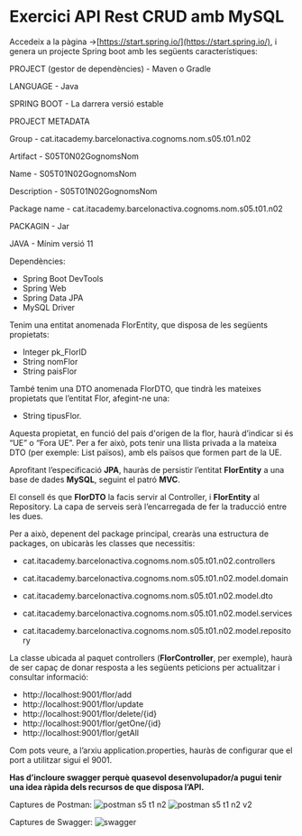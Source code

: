 
# Exercici API Rest CRUD amb MySQL

Accedeix a la pàgina ->[https://start.spring.io/](https://start.spring.io/), i genera un projecte Spring boot amb les següents característiques:

PROJECT (gestor de dependències) - Maven o Gradle

LANGUAGE - Java

SPRING BOOT - La darrera versió estable

PROJECT METADATA

Group - cat.itacademy.barcelonactiva.cognoms.nom.s05.t01.n02

Artifact - S05T0N02GognomsNom

Name - S05T01N02GognomsNom

Description - S05T01N02GognomsNom

Package name - cat.itacademy.barcelonactiva.cognoms.nom.s05.t01.n02

PACKAGIN - Jar

JAVA - Mínim versió 11

Dependències:

-   Spring Boot DevTools
-   Spring Web
-   Spring Data JPA
-   MySQL Driver

Tenim una entitat anomenada FlorEntity, que disposa de les següents propietats:

- Integer pk_FlorID
- String nomFlor
- String paisFlor

També tenim una DTO anomenada FlorDTO, que tindrà les mateixes propietats que l’entitat Flor, afegint-ne una:

-   String tipusFlor.

Aquesta propietat, en funció del país d'origen de la flor, haurà d’indicar si és “UE” o “Fora UE”. Per a fer això, pots tenir una llista privada a la mateixa DTO (per exemple: List<String> països), amb els països que formen part de la UE.

Aprofitant l’especificació **JPA**, hauràs de persistir l’entitat **FlorEntity** a una base de dades **MySQL**, seguint el patró **MVC**.

El consell és que **FlorDTO** la facis servir al Controller, i **FlorEntity** al Repository. La capa de serveis serà l’encarregada de fer la traducció entre les dues.

Per a això, depenent del package principal, crearàs una estructura de packages, on ubicaràs les classes que necessitis:

-   cat.itacademy.barcelonactiva.cognoms.nom.s05.t01.n02.controllers
    
-   cat.itacademy.barcelonactiva.cognoms.nom.s05.t01.n02.model.domain
    
-   cat.itacademy.barcelonactiva.cognoms.nom.s05.t01.n02.model.dto
    
-   cat.itacademy.barcelonactiva.cognoms.nom.s05.t01.n02.model.services
    
-   cat.itacademy.barcelonactiva.cognoms.nom.s05.t01.n02.model.repository
    
La classe ubicada al paquet controllers (**FlorController**, per exemple), haurà de ser capaç de donar resposta a les següents peticions per actualitzar i consultar informació:

- http://localhost:9001/flor/add
- http://localhost:9001/flor/update
- http://localhost:9001/flor/delete/{id}
- http://localhost:9001/flor/getOne/{id}
- http://localhost:9001/flor/getAll

Com pots veure, a l’arxiu application.properties, hauràs de configurar que el port a utilitzar sigui el 9001.

**Has d’incloure **swagger** perquè quasevol desenvolupador/a pugui tenir una idea ràpida dels recursos de que disposa l’API.**

Captures de Postman:
![postman s5 t1 n2](https://github.com/christianamor3/SPRINT5-T2-SpringBoot-API_Rest-MySQL-Swagger/assets/151139448/64a5b7bb-d22b-4f96-a22f-26b9f116bed4)
![postman s5 t1 n2 v2](https://github.com/christianamor3/SPRINT5-T2-SpringBoot-API_Rest-MySQL-Swagger/assets/151139448/f23aaecd-fc5d-440a-a8a2-297e0c7f2c66)

Captures de Swagger:
![swagger](https://github.com/christianamor3/SPRINT5-T2-SpringBoot-API_Rest-MySQL-Swagger/assets/151139448/643c32a7-74a3-4060-a50d-4dc5b47ad150)
